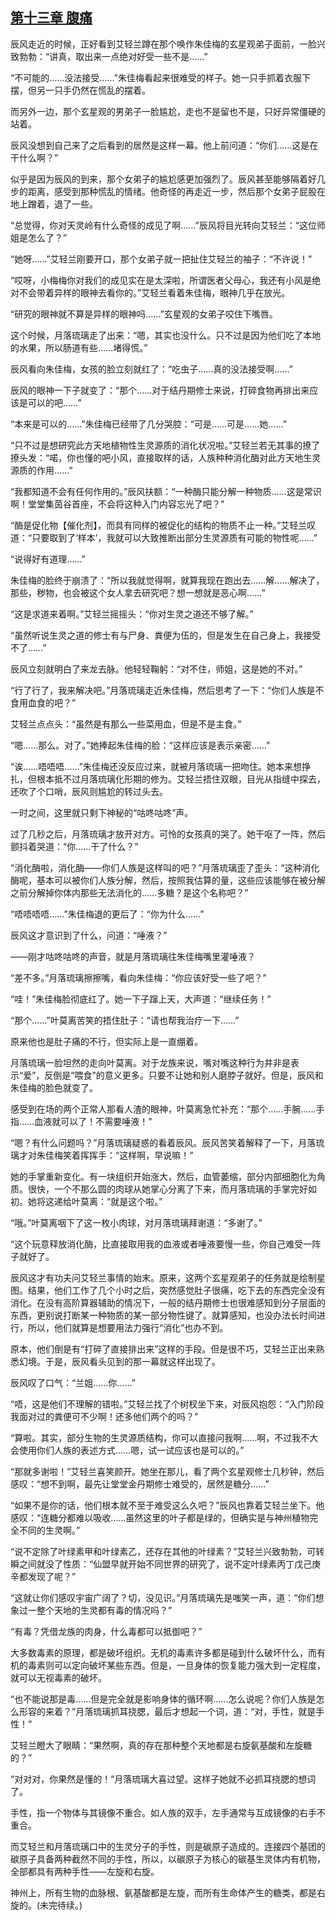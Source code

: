 ## [第十三章 腹痛](https://www.xxbiquge.com/11_11207/9110844.html)


  辰风走近的时候，正好看到艾轻兰蹲在那个唤作朱佳梅的玄星观弟子面前，一脸兴致勃勃：“讲真，取出来一点绝对好受一些不是……”

  “不可能的……没法接受……”朱佳梅看起来很难受的样子。她一只手抓着衣服下摆，但另一只手仍然在慌乱的摆着。

  而另外一边，那个玄星观的男弟子一脸尴尬，走也不是留也不是，只好异常僵硬的站着。

  辰风没想到自己来了之后看到的居然是这样一幕。他上前问道：“你们……这是在干什么啊？”

  似乎是因为辰风的到来，那个女弟子的尴尬感更加强烈了。辰风甚至能够隔着好几步的距离，感受到那种慌乱的情绪。他奇怪的再走近一步，然后那个女弟子屁股在地上蹭着，退了一些。

  “总觉得，你对天灵岭有什么奇怪的成见了啊……”辰风将目光转向艾轻兰：“这位师姐是怎么了？”

  “她呀……”艾轻兰刚要开口，那个女弟子就一把扯住艾轻兰的袖子：“不许说！”

  “哎呀，小梅梅你对我们的成见实在是太深啦，所谓医者父母心，我还有小风是绝对不会带着异样的眼神去看你的。”艾轻兰看着朱佳梅，眼神几乎在放光。

  “研究的眼神就不算是异样的眼神吗……”玄星观的女弟子咬住下嘴唇。

  这个时候，月落琉璃走了出来：“嗯，其实也没什么。只不过是因为他们吃了本地的水果，所以肠道有些……堵得慌。”

  辰风看向朱佳梅，女孩的脸立刻就红了：“吃虫子……真的没法接受啊……”

  辰风的眼神一下子就变了：“那个……对于结丹期修士来说，打碎食物再排出来应该是可以的吧……”

  “本来是可以的……”朱佳梅已经带了几分哭腔：“可是……可是……她……”

  “只不过是想研究此方天地植物性生灵源质的消化状况啦。”艾轻兰若无其事的撩了撩头发：“喏，你也懂的吧小风，直接取样的话，人族种种消化酶对此方天地生灵源质的作用……”

  “我都知道不会有任何作用的。”辰风扶额：“一种酶只能分解一种物质……这是常识啊！堂堂集茵谷首座，不会将这种入门内容忘光了吧？”

  “酶是促化物【催化剂】，而具有同样的被促化的结构的物质不止一种。”艾轻兰叹道：“只要取到了‘样本’，我就可以大致推断出部分生灵源质有可能的物性呢……”

  “说得好有道理……”

  朱佳梅的脸终于崩溃了：“所以我就觉得啊，就算我现在跑出去……解……解决了，那些，秽物，也会被这个女人拿去研究吧？想一想就是恶心啊……”

  “这是求道来着啊。”艾轻兰摇摇头：“你对生灵之道还不够了解。”

  “虽然听说生灵之道的修士有与尸身、粪便为伍的，但是发生在自己身上，我接受不了……”

  辰风立刻就明白了来龙去脉。他轻轻鞠躬：“对不住，师姐，这是她的不对。”

  “行了行了，我来解决吧。”月落琉璃走近朱佳梅，然后思考了一下：“你们人族是不食用血食的吧？”

  艾轻兰点点头：“虽然是有那么一些菜用血，但是不是主食。”

  “嗯……那么。对了。”她捧起朱佳梅的脸：“这样应该是表示亲密……”

  “诶……唔唔唔……”朱佳梅还没反应过来，就被月落琉璃一把吻住。她本来想挣扎，但根本抵不过月落琉璃化形期的修为。艾轻兰捂住双眼，目光从指缝中探去，还吹了个口哨，辰风则尴尬的转过头去。

  一时之间，这里就只剩下神秘的“咕咚咕咚”声。

  过了几秒之后，月落琉璃才放开对方。可怜的女孩真的哭了。她干呕了一阵，然后颤抖着哭道：“你……干了什么？”

  “消化酶啦，消化酶——你们人族是这样叫的吧？”月落琉璃歪了歪头：“这种消化酶呢，基本可以被你们人族分解，然后，按照我估算的量，这些应该能够在被分解之前分解掉你体内那些无法消化的……多糖？是这个名称吧？”

  “唔唔唔唔……”朱佳梅退的更后了：“你为什么……”

  辰风这才意识到了什么，问道：“唾液？”

  ——刚才咕咚咕咚的声音，就是月落琉璃往朱佳梅嘴里灌唾液？

  “差不多。”月落琉璃擦擦嘴，看向朱佳梅：“你应该好受一些了吧？”

  “哇！”朱佳梅脸彻底红了。她一下子蹿上天，大声道：“继续任务！”

  “那个……”叶莫离苦笑的捂住肚子：“请也帮我治疗一下……”

  原来他也是肚子痛的不行，但实际上是一直绷着。

  月落琉璃一脸坦然的走向叶莫离。对于龙族来说，嘴对嘴这种行为并非是表示“爱”，反倒是“喂食”的意义更多。只要不让她和别人磨脖子就好。但是，辰风和朱佳梅的脸色就变了。

  感受到在场的两个正常人那看人渣的眼神，叶莫离急忙补充：“那个……手腕……手指……血液就可以了！不需要唾液！”

  “嗯？有什么问题吗？”月落琉璃疑惑的看着辰风。辰风苦笑着解释了一下，月落琉璃才对朱佳梅笑着挥挥手：“这样啊，早说嘛！”

  她的手掌重新变化。有一块组织开始涨大，然后，血管萎缩，部分内部细胞化为角质。很快，一个不那么圆的肉球从她掌心分离了下来，而月落琉璃的手掌完好如初。她将这递给叶莫离：“就是这个啦。”

  “哦。”叶莫离咽下了这一枚小肉球，对月落琉璃拜谢道：“多谢了。”

  “这个玩意释放消化酶，比直接取用我的血液或者唾液要慢一些，你自己难受一阵子就好了。

  辰风这才有功夫问艾轻兰事情的始末。原来，这两个玄星观弟子的任务就是绘制星图。结果，他们工作了几个小时之后，突然感觉肚子很痛，吃下去的东西完全没有消化。在没有高阶算器辅助的情况下，一般的结丹期修士也很难感知到分子层面的东西，更别说打断某一种物质的某一部分物性键了。就算感知，也没办法长时间进行，所以，他们就算是想要用法力强行“消化”也办不到。

  原本，他们倒是有“打碎了直接排出来”这样的手段。但是很不巧，艾轻兰正出来熟悉幻境。于是，辰风看头见到的那一幕就这样出现了。

  辰风叹了口气：“兰姐……你……”

  “唔，这是他们不理解的错啦。”艾轻兰找了个树杈坐下来，对辰风抱怨：“入门阶段我面对过的粪便可不少啊！还多他们两个的吗？”

  “算啦。其实，部分生物的生灵源质结构，你可以直接问我啊……啊，不过我不大会使用你们人族的表述方式……嗯，试一试应该也是可以的。”

  “那就多谢啦！”艾轻兰喜笑颜开。她坐在那儿，看了两个玄星观修士几秒钟，然后感叹：“想不到啊，最先让堂堂金丹期修士难受的，居然是糖分……”

  “如果不是你的话，他们根本就不至于难受这么久吧？”辰风也靠着艾轻兰坐下。他感叹：“连糖分都难以吸收……虽然这里的叶子都是绿的，但确实是与神州植物完全不同的生灵啊。”

  “说不定除了叶绿素甲和叶绿素乙，还存在其他的叶绿素？”艾轻兰兴致勃勃，可转瞬之间就没了性质：“仙盟早就开始不同世界的研究了，说不定叶绿素丙丁戊己庚辛都发现了呢？”

  “这就让你们感叹宇宙广阔了？切，没见识。”月落琉璃先是嗤笑一声，道：“你们想象过一整个天地的生灵都有毒的情况吗？”

  “有毒？凭借龙族的肉身，什么毒都可以抵御吧？”

  大多数毒素的原理，都是破坏组织。无机的毒素许多都是碰到什么破坏什么，而有机的毒素则可以定向破坏某些东西。但是，一旦身体的恢复能力强大到一定程度，就可以无视毒素的破坏。

  “也不能说那是毒……但是完全就是影响身体的循环啊……怎么说呢？你们人族是怎么形容的来着？”月落琉璃抓耳挠腮，最后才想起一个词，道：“对，手性，就是手性！”

  艾轻兰瞪大了眼睛：“果然啊，真的存在那种整个天地都是右旋氨基酸和左旋糖的？”

  “对对对，你果然是懂的！”月落琉璃大喜过望。这样子她就不必抓耳挠腮的想词了。

  手性，指一个物体与其镜像不重合。如人族的双手，左手通常与互成镜像的右手不重合。

  而艾轻兰和月落琉璃口中的生灵分子的手性，则是碳原子造成的。连接四个基团的碳原子具备两种截然不同的手性，所以，以碳原子为核心的碳基生灵体内有机物，全部都具有两种手性——左旋和右旋。

  神州上，所有生物的血脉根、氨基酸都是左旋，而所有生命体产生的糖类，都是右旋的。(未完待续。)
